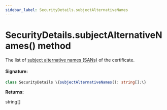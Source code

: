 ```yaml
---
sidebar_label: SecurityDetails.subjectAlternativeNames
---
```


# SecurityDetails.subjectAlternativeNames() method

The list of [subject alternative names (SANs)](https://en.wikipedia.org/wiki/Subject_Alternative_Name) of the certificate.

#### Signature:

```typescript
class SecurityDetails \{subjectAlternativeNames(): string[];\}
```

**Returns:**

string\[\]
